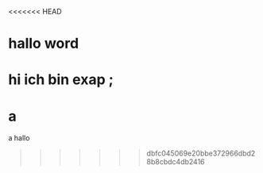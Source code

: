 <<<<<<< HEAD
# hallo word
hi ich bin exap
;
=======
# a
a
hallo
>>>>>>> dbfc045069e20bbe372966dbd28b8cbdc4db2416
